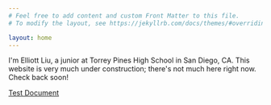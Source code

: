 ```yaml
---
# Feel free to add content and custom Front Matter to this file.
# To modify the layout, see https://jekyllrb.com/docs/themes/#overriding-theme-defaults

layout: home
---
```


I'm Elliott Liu, a junior at Torrey Pines High School in San Diego, CA. This website is very much under construction; there's not much here right now. Check back soon!

[Test Document](\website\assets\test-pdf.pdf)